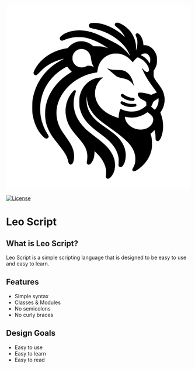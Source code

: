 ![Lions Head Logo](asssets/lionshead.svg)

[![License](https://img.shields.io/badge/license-MIT-blue.svg)](https://github.com/burdockcascade/leoscript#license)


Leo Script
==========

## What is Leo Script?

Leo Script is a simple scripting language that is designed to be easy to use and easy to learn.

## Features
* Simple syntax
* Classes & Modules
* No semicolons
* No curly braces

## Design Goals
* Easy to use
* Easy to learn
* Easy to read
